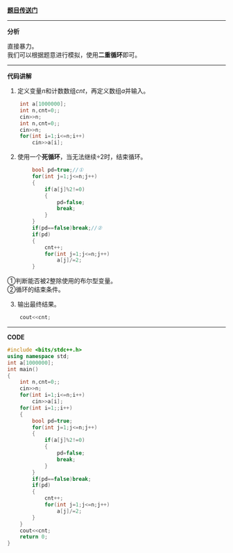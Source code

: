 **[题目传送门](https://www.luogu.com.cn/problem/AT3718)**


_______

**分析**

直接暴力。                             
我们可以根据题意进行模拟，使用**二重循环**即可。

_____

**代码讲解**

1. 定义变量$n$和计数数组$cnt$，再定义数组$a$并输入。
```cpp
	int a[1000000];
	int n,cnt=0;;
	cin>>n;
	int n,cnt=0;;
	cin>>n;
	for(int i=1;i<=n;i++)
		cin>>a[i];
```

2. 使用一个**死循环**，当无法继续$\div2$时，结束循环。
```cpp
		bool pd=true;//①
		for(int j=1;j<=n;j++) 
		{
			if(a[j]%2!=0)
			{
				pd=false;
				break;
			} 
		}
		if(pd==false)break;//②
		if(pd)
		{
			cnt++;
			for(int j=1;j<=n;j++)
				a[j]/=2;
		} 
```
①判断能否被$2$整除使用的布尔型变量。           
②循环的结束条件。

3. 输出最终结果。
```cpp
	cout<<cnt; 
```

____________


**CODE**

```cpp
#include <bits/stdc++.h>
using namespace std;
int a[1000000];
int main()
{
	int n,cnt=0;;
	cin>>n;
	for(int i=1;i<=n;i++)
		cin>>a[i];
	for(int i=1;;i++)
	{
		bool pd=true;
		for(int j=1;j<=n;j++) 
		{
			if(a[j]%2!=0)
			{
				pd=false;
				break;
			} 
		}
		if(pd==false)break;
		if(pd)
		{
			cnt++;
			for(int j=1;j<=n;j++)
				a[j]/=2;
		} 
	} 
	cout<<cnt; 
	return 0;
}
```